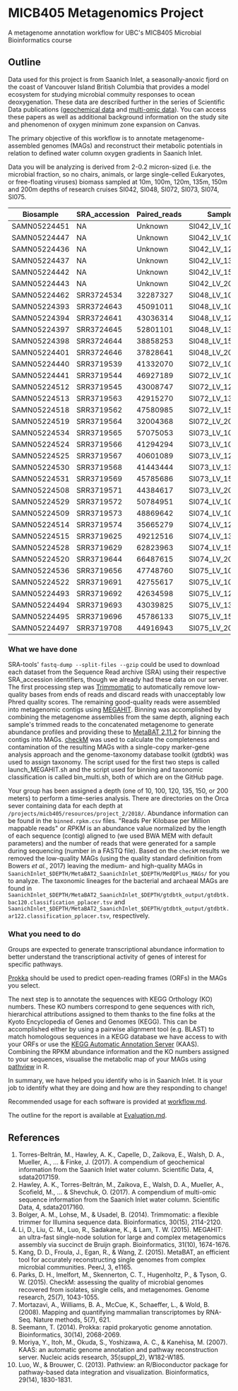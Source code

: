 # MICB405 Metagenomics Project
A metagenome annotation workflow for UBC's MICB405 Microbial Bioinformatics course 

## Outline
 
Data used for this project is from Saanich Inlet, a seasonally-anoxic fjord on the coast of Vancouver Island British Columbia that provides a model ecosystem for studying microbial commuity responses to ocean deoxygenation. These data are described further in the series of Scientific Data publications ([geochemical data](https://www.nature.com/articles/sdata2017159) and [multi-omic data](https://www.nature.com/articles/sdata2017160)). You can access these papers as well as additional background information on the study site and phenomenon of oxygen minimum zone expansion on Canvas. 

The primary objective of this workflow is to annotate metagenome-assembled genomes (MAGs) and reconstruct their metabolic potentials in relation to defined water column oxygen gradients in Saanich Inlet. 

Data you will be analyzing is derived from 2-0.2 micron-sized (i.e. the microbial fraction, so no chairs, animals, or large single-celled Eukaryotes, or free-floating viruses) biomass sampled at 10m, 100m, 120m, 135m, 150m and 200m depths of research cruises SI042, SI048, SI072, SI073, SI074, SI075. 

| Biosample    | SRA_accession | Paired_reads | Sample_ID         |
|--------------|---------------|--------------|-------------------|
| SAMN05224451 | NA            | Unknown      | SI042_LV_10m_DNA  |  
| SAMN05224447 | NA            | Unknown      | SI042_LV_100m_DNA |
| SAMN05224436 | NA            | Unknown      | SI042_LV_120m_DNA |
| SAMN05224437 | NA            | Unknown      | SI042_LV_135m_DNA |
| SAMN05224442 | NA            | Unknown      | SI042_LV_150m_DNA |
| SAMN05224443 | NA            | Unknown      | SI042_LV_200m_DNA |
| SAMN05224462 | SRR3724534    | 32287327     | SI048_LV_10m_DNA  |
| SAMN05224393 | SRR3724643    | 45091011     | SI048_LV_100m_DNA |
| SAMN05224394 | SRR3724641    | 43036314     | SI048_LV_120m_DNA |
| SAMN05224397 | SRR3724645    | 52801101     | SI048_LV_135m_DNA |
| SAMN05224398 | SRR3724644    | 38858253     | SI048_LV_150m_DNA |
| SAMN05224401 | SRR3724646    | 37828641     | SI048_LV_200m_DNA |
| SAMN05224440 | SRR3719539    | 41332070     | SI072_LV_10m_DNA  |
| SAMN05224441 | SRR3719544    | 46927189     | SI072_LV_100m_DNA |
| SAMN05224512 | SRR3719545    | 43008747     | SI072_LV_120m_DNA |
| SAMN05224513 | SRR3719563    | 42915270     | SI072_LV_135m_DNA |
| SAMN05224518 | SRR3719562    | 47580985     | SI072_LV_150m_DNA |
| SAMN05224519 | SRR3719564    | 32004368     | SI072_LV_200m_DNA |
| SAMN05224534 | SRR3719565    | 57075053     | SI073_LV_10m_DNA  |
| SAMN05224524 | SRR3719566    | 41294294     | SI073_LV_100m_DNA |
| SAMN05224525 | SRR3719567    | 40601089     | SI073_LV_120m_DNA |
| SAMN05224530 | SRR3719568    | 41443444     | SI073_LV_135m_DNA |
| SAMN05224531 | SRR3719569    | 45785686     | SI073_LV_150m_DNA |
| SAMN05224508 | SRR3719571    | 44384617     | SI073_LV_200m_DNA |
| SAMN05224529 | SRR3719572    | 50784951     | SI074_LV_10m_DNA  |
| SAMN05224509 | SRR3719573    | 48869642     | SI074_LV_100m_DNA |
| SAMN05224514 | SRR3719574    | 35665279     | SI074_LV_120m_DNA |
| SAMN05224515 | SRR3719625    | 49212516     | SI074_LV_135m_DNA |
| SAMN05224528 | SRR3719629    | 62823963     | SI074_LV_150m_DNA |
| SAMN05224520 | SRR3719644    | 66487615     | SI074_LV_200m_DNA |
| SAMN05224536 | SRR3719656    | 47748760     | SI075_LV_10m_DNA  |
| SAMN05224522 | SRR3719691    | 42755617     | SI075_LV_100m_DNA |
| SAMN05224493 | SRR3719692    | 42634598     | SI075_LV_120m_DNA |
| SAMN05224494 | SRR3719693    | 43039825     | SI075_LV_135m_DNA |
| SAMN05224495 | SRR3719696    | 45786133     | SI075_LV_150m_DNA |
| SAMN05224497 | SRR3719708    | 44916943     | SI075_LV_200m_DNA |

### What we have done

SRA-tools' `fastq-dump --split-files --gzip` could be used to download each dataset from the Sequence Read archive (SRA) using their respective SRA_accession identifiers, though we already had these data on our server.
The first processing step was [Trimmomatic](http://www.usadellab.org/cms/?page=trimmomatic) to automatically remove low-quality bases from ends of reads and discard reads with unacceptably low Phred quality scores. The remaining good-quality reads were assembled into metagenomic contigs using [MEGAHIT](https://github.com/voutcn/megahit). 
Binning was accomplished by combining the metagenome assemblies from the same depth, aligning each sample's trimmed reads to the concatenated metagenome to generate abundance profiles and providing these to [MetaBAT 2.11.2](https://bitbucket.org/berkeleylab/metabat) for binning the contigs into MAGs. [checkM](https://github.com/Ecogenomics/CheckM/wiki) was used to calculate the completeness and contamination of the resulting MAGs with a single-copy marker-gene analysis approach and the genome-taxonomy database toolkit (gtdbtk) was used to assign taxonomy.
The script used for the first two steps is called launch_MEGAHIT.sh and the script used for binning and taxonomic classification is called bin_multi.sh, both of which are on the GitHub page. 

Your group has been assigned a depth (one of 10, 100, 120,  135, 150, or 200 meters) to perform a time-series analysis. There are directories on the Orca sever containing data for each depth at `/projects/micb405/resources/project_2/2018/`. 
Abundance information can be found in the `binned.rpkm.csv` files. "Reads Per Kilobase per Million mappable reads" or *RPKM* is an abundance value normalized by the length of each sequence (contig) aligned to (we used BWA MEM with default parameters) and the number of reads that were generated for a sample during sequencing (number in a FASTQ file). 
Based on the `checkM` results we removed the low-quality MAGs (using the quality standard definition from Bowers *et al.*, 2017) leaving the medium- and high-quality MAGs in `SaanichInlet_$DEPTH/MetaBAT2_SaanichInlet_$DEPTH/MedQPlus_MAGs/` for you to analyze. 
The taxonomic lineages for the bacterial and archaeal MAGs are found in `SaanichInlet_$DEPTH/MetaBAT2_SaanichInlet_$DEPTH/gtdbtk_output/gtdbtk.bac120.classification_pplacer.tsv` and `SaanichInlet_$DEPTH/MetaBAT2_SaanichInlet_$DEPTH/gtdbtk_output/gtdbtk.ar122.classification_pplacer.tsv`, respectively. 

### What you need to do

Groups are expected to generate transcriptional abundance information to better understand the transcriptional activity of genes of interest for specific pathways. 

[Prokka](https://github.com/tseemann/prokka) should be used to predict open-reading frames (ORFs) in the MAGs you select. 

The next step is to annotate the sequences with KEGG Orthology (KO) numbers. These KO numbers correspond to gene sequences with rich, hierarchical attributions assigned to them thanks to the fine folks at the Kyoto Encyclopedia of Genes and Genomes (KEGG). This can be accomplished either by using a pairwise alignment tool (e.g. BLAST) to match homologous sequences in a KEGG database we have access to with your ORFs or use the [KEGG Automatic Annotation Server](https://www.genome.jp/kegg/kaas/) (KAAS).
Combining the RPKM abundance information and the KO numbers assigned to your sequences, visualise the metabolic map of your MAGs using [pathview](http://pathview.r-forge.r-project.org/) in R.

In summary, we have helped you identify who is in Saanich Inlet. It is your job to identify what they are doing and how are they responding to change!

Recommended usage for each software is provided at [workflow.md](https://github.com/cmorganl/MICB405-Metagenomics/blob/master/workflow.md).

The outline for the report is available at [Evaluation.md](https://github.com/cmorganl/MICB405-Metagenomics/blob/master/Evaluation.md).

## References

1. Torres-Beltrán, M., Hawley, A. K., Capelle, D., Zaikova, E., Walsh, D. A., Mueller, A., ... & Finke, J. (2017). A compendium of geochemical information from the Saanich Inlet water column. Scientific Data, 4, sdata2017159.
2. Hawley, A. K., Torres-Beltrán, M., Zaikova, E., Walsh, D. A., Mueller, A., Scofield, M., ... & Shevchuk, O. (2017). A compendium of multi-omic sequence information from the Saanich Inlet water column. Scientific Data, 4, sdata2017160.
3. Bolger, A. M., Lohse, M., & Usadel, B. (2014). Trimmomatic: a flexible trimmer for Illumina sequence data. Bioinformatics, 30(15), 2114-2120.
4. Li, D., Liu, C. M., Luo, R., Sadakane, K., & Lam, T. W. (2015). MEGAHIT: an ultra-fast single-node solution for large and complex metagenomics assembly via succinct de Bruijn graph. Bioinformatics, 31(10), 1674-1676.
5. Kang, D. D., Froula, J., Egan, R., & Wang, Z. (2015). MetaBAT, an efficient tool for accurately reconstructing single genomes from complex microbial communities. PeerJ, 3, e1165.
6. Parks, D. H., Imelfort, M., Skennerton, C. T., Hugenholtz, P., & Tyson, G. W. (2015). CheckM: assessing the quality of microbial genomes recovered from isolates, single cells, and metagenomes. Genome research, 25(7), 1043-1055.
7. Mortazavi, A., Williams, B. A., McCue, K., Schaeffer, L., & Wold, B. (2008). Mapping and quantifying mammalian transcriptomes by RNA-Seq. Nature methods, 5(7), 621.
8. Seemann, T. (2014). Prokka: rapid prokaryotic genome annotation. Bioinformatics, 30(14), 2068-2069.
9. Moriya, Y., Itoh, M., Okuda, S., Yoshizawa, A. C., & Kanehisa, M. (2007). KAAS: an automatic genome annotation and pathway reconstruction server. Nucleic acids research, 35(suppl_2), W182-W185.
10. Luo, W., & Brouwer, C. (2013). Pathview: an R/Bioconductor package for pathway-based data integration and visualization. Bioinformatics, 29(14), 1830-1831.

